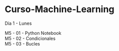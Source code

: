 # Curso-Machine-Learning

Día 1 - Lunes

M5 - 01 - Python Notebook  
M5 - 02 - Condicionales        
M5 - 03 - Bucles
